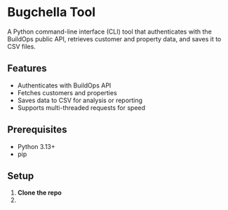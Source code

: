# Bugchella Tool

A Python command-line interface (CLI) tool that authenticates with the BuildOps public API, retrieves customer and property data, and saves it to CSV files.

## Features

- Authenticates with BuildOps API
- Fetches customers and properties
- Saves data to CSV for analysis or reporting
- Supports multi-threaded requests for speed

## Prerequisites

- Python 3.13+
- pip

## Setup

1. **Clone the repo**
2. 